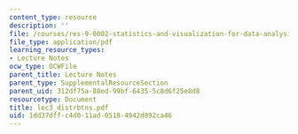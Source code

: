 ```yaml
---
content_type: resource
description: ''
file: /courses/res-9-0002-statistics-and-visualization-for-data-analysis-and-inference-january-iap-2009/1dd37dffc4d011ad05184942d892ca46_lec3_distrbtns.pdf
file_type: application/pdf
learning_resource_types:
- Lecture Notes
ocw_type: OCWFile
parent_title: Lecture Notes
parent_type: SupplementalResourceSection
parent_uid: 312df75a-88ed-99bf-6435-5c8d6f25e8d8
resourcetype: Document
title: lec3_distrbtns.pdf
uid: 1dd37dff-c4d0-11ad-0518-4942d892ca46
---
```

